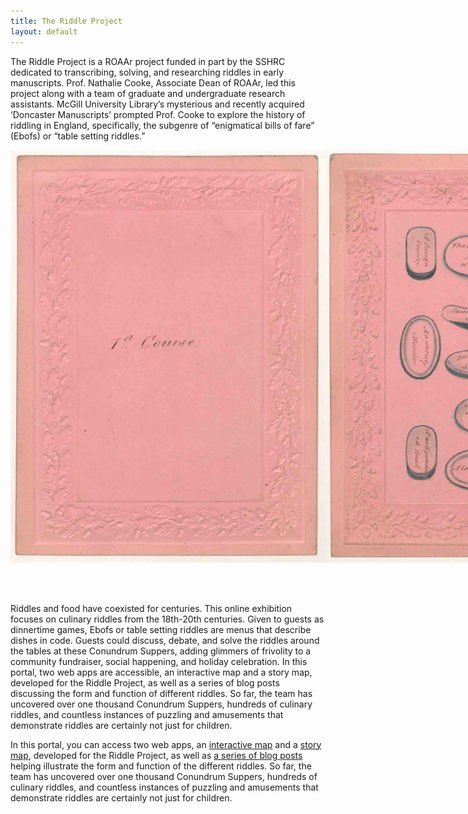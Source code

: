 ```yaml
---
title: The Riddle Project
layout: default
---
```


The Riddle Project is a ROAAr project funded in part by the SSHRC dedicated to transcribing, solving, and researching riddles in early manuscripts. Prof. Nathalie Cooke, Associate Dean of ROAAr, led this project along with a team of graduate and undergraduate research assistants. McGill University Library’s mysterious and recently acquired ‘Doncaster Manuscripts’ prompted Prof. Cooke to explore the history of riddling in England, specifically, the subgenre of “enigmatical bills of fare” (Ebofs) or “table setting riddles.”  

<div style='width: 100%; margin: 0 auto;'>
	<div style='display: flex; justify-content: space-around; padding-bottom: 10%;'>
		<img class='photo' src="/assets/images/1.jpg">
		<img class='photo' src="/assets/images/2.jpg">
	</div>
</div>
 
Riddles and food have coexisted for centuries. This online exhibition focuses on culinary riddles from the 18th-20th centuries. Given to guests as dinnertime games, Ebofs or table setting riddles are menus that describe dishes in code. Guests could discuss, debate, and solve the riddles around the tables at these Conundrum Suppers, adding glimmers of frivolity to a community fundraiser, social happening, and holiday celebration.
In this portal, two web apps are accessible, an interactive map and a story map, developed for the Riddle Project, as well as a series of blog posts discussing the form and function of different riddles. So far, the team has uncovered over one thousand Conundrum Suppers, hundreds of culinary riddles, and countless instances of puzzling and amusements that demonstrate riddles are certainly not just for children.  

In this portal, you can access two web apps, an [interactive map](interactive-map) and a [story map](story-map), developed for the Riddle Project, as well as [a series of blog posts](blog) helping illustrate the form and function of the different riddles. So far, the team has uncovered over one thousand Conundrum Suppers, hundreds of culinary riddles, and countless instances of puzzling and amusements that demonstrate riddles are certainly not just for children.  